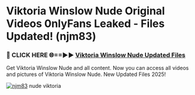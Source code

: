 # Viktoria Winslow Nude Original Videos 0nlyFans Leaked - Files Updated! (njm83)

<h3>🔴 CLICK HERE 🌐==►► <a href="https://tinyurl.com/yrmya6cz" rel="nofollow">Viktoria Winslow Nude Updated Files</a></h3>

Get Viktoria Winslow Nude and all content. Now you can access all videos and pictures of Viktoria Winslow Nude. New Updated Files 2025!

[![njm83](https://i.imgur.com/FMdXYCs.gif)](https://tinyurl.com/yrmya6cz)
nude viktoria